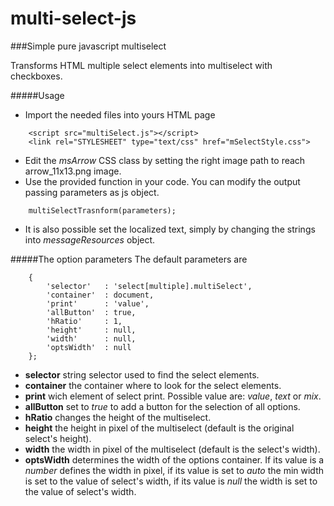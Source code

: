 # multi-select-js
###Simple pure javascript multiselect

Transforms HTML multiple select elements into multiselect with checkboxes.

#####Usage
* Import the needed files into yours HTML page
```
	<script src="multiSelect.js"></script>
	<link rel="STYLESHEET" type="text/css" href="mSelectStyle.css">
```
* Edit the *msArrow* CSS class by setting the right image path to reach arrow_11x13.png image.
* Use the provided function in your code. You can modify the output passing parameters as js object.
```
	multiSelectTrasnform(parameters);
```
* It is also possible set the localized text, simply by changing the strings into *messageResources* object.

#####The option parameters
The default parameters are
```
	{
        'selector'   : 'select[multiple].multiSelect',
        'container'  : document,
        'print'      : 'value',
		'allButton'  : true,
        'hRatio'     : 1,
        'height'     : null,
        'width'      : null,
		'optsWidth'  : null
    };
```	

* **selector** string selector used to find the select elements.
* **container** the container where to look for the select elements.
* **print** wich element of select print. Possible value are: *value*, *text* or *mix*.
* **allButton** set to *true* to add a button for the selection of all options. 
* **hRatio** changes the height of the multiselect.
* **height** the height in pixel of the multiselect (default is the original select's height).
* **width** the width in pixel of the multiselect (default is the select's width).
* **optsWidth** determines the width of the options container. If its value is a *number* defines the width in pixel, if its value is set to *auto* the min width is set to the value of select's width, if its value is *null* the width is set to the value of select's width.